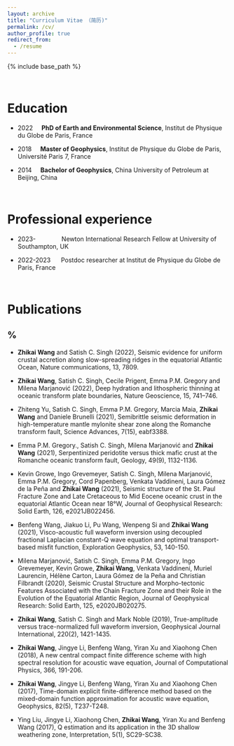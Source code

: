 ```yaml
---
layout: archive
title: "Curriculum Vitae （简历)"
permalink: /cv/
author_profile: true
redirect_from:
  - /resume
---
```


{% include base_path %}

<br />

Education
======
* 2022 &nbsp; &nbsp; **PhD of Earth and Environmental Science**, Institut de Physique du Globe de Paris, France

* 2018 &nbsp; &nbsp; **Master of Geophysics**, Institut de Physique du Globe de Paris, Université Paris 7, France

* 2014 &nbsp; &nbsp; **Bachelor of Geophysics**, China University of Petroleum at Beijing, China

<br />

Professional experience
======
* 2023- &nbsp; &nbsp; &nbsp; &nbsp; &nbsp; &nbsp; &nbsp; Newton International Research Fellow at University of Southampton, UK

* 2022-2023 &nbsp; &nbsp; &nbsp;Postdoc researcher at Institut de Physique du Globe de Paris, France

<br />

Publications
=====

% &nbsp; &nbsp; &nbsp; &nbsp; &nbsp; &nbsp; &nbsp; &nbsp; &nbsp; &nbsp; &nbsp; &nbsp; &nbsp; &nbsp; &nbsp; &nbsp; &nbsp; &nbsp; &nbsp; &nbsp; &nbsp; &nbsp; &nbsp; &nbsp; &nbsp; &nbsp; &nbsp; &nbsp; &nbsp; &nbsp; &nbsp; &nbsp; &nbsp; &nbsp; &nbsp; &nbsp; &nbsp; &nbsp; &nbsp; &nbsp; 
---
* **Zhikai Wang** and Satish C. Singh (2022), Seismic evidence for uniform crustal accretion along slow-spreading ridges in the equatorial Atlantic Ocean, Nature communications, 13, 7809.

* **Zhikai Wang**, Satish C. Singh, Cecile Prigent, Emma P.M. Gregory and Milena Marjanović (2022), Deep hydration and lithospheric thinning at oceanic transform plate boundaries, Nature Geoscience, 15, 741–746.
* Zhiteng Yu, Satish C. Singh, Emma P.M. Gregory, Marcia Maia, **Zhikai Wang** and Daniele Brunelli (2021), Semibrittle seismic deformation in high-temperature mantle mylonite shear zone along the Romanche transform fault, Science Advances, 7(15), eabf3388.
* Emma P.M. Gregory., Satish C. Singh, Milena Marjanović and **Zhikai Wang** (2021), Serpentinized peridotite versus thick mafic crust at the Romanche oceanic transform fault, Geology, 49(9), 1132-1136.
* Kevin Growe, Ingo Grevemeyer, Satish C. Singh, Milena Marjanović, Emma P.M. Gregory, Cord Papenberg, Venkata Vaddineni, Laura Gómez de la Peña and **Zhikai Wang** (2021), Seismic structure of the St. Paul Fracture Zone and Late Cretaceous to Mid Eocene oceanic crust in the equatorial Atlantic Ocean near 18°W, Journal of Geophysical Research: Solid Earth, 126, e2021JB022456.
* Benfeng Wang, Jiakuo Li, Pu Wang, Wenpeng Si and **Zhikai Wang** (2021), Visco-acoustic full waveform inversion using decoupled fractional Laplacian constant-Q wave equation and optimal transport-based misfit function, Exploration Geophysics, 53, 140-150.
* Milena Marjanović, Satish C. Singh, Emma P.M. Gregory, Ingo Grevemeyer, Kevin Growe, **Zhikai Wang**, Venkata Vaddineni, Muriel Laurencin, Hélène Carton, Laura Gómez de la Peña and Christian Filbrandt (2020), Seismic Crustal Structure and Morpho-tectonic Features Associated with the Chain Fracture Zone and their Role in the Evolution of the Equatorial Atlantic Region, Journal of Geophysical Research: Solid Earth, 125, e2020JB020275.
* **Zhikai Wang**, Satish C. Singh and Mark Noble (2019), True-amplitude versus trace-normalized full waveform inversion, Geophysical Journal International, 220(2), 1421-1435.       
* **Zhikai Wang**, Jingye Li, Benfeng Wang, Yiran Xu and Xiaohong Chen (2018), A new central compact finite difference scheme with high spectral resolution for acoustic wave equation, Journal of Computational Physics, 366, 191-206.
* **Zhikai Wang**, Jingye Li, Benfeng Wang, Yiran Xu and Xiaohong Chen (2017), Time-domain explicit finite-difference method based on the mixed-domain function approximation for acoustic wave equation, Geophysics, 82(5), T237-T248. 
* Ying Liu, Jingye Li, Xiaohong Chen, **Zhikai Wang**, Yiran Xu and Benfeng Wang (2017), Q estimation and its application in the 3D shallow weathering zone, Interpretation, 5(1), SC29-SC38.


<br />

